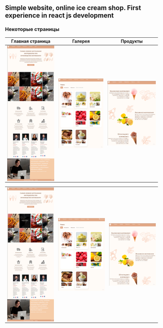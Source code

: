 
## Simple website, online ice cream shop. First experience in react js development
### Некоторые страницы

| Главная страница|Галерея|Продукты |
|:----------------:|:---------:|:----------------:|
|<img src="https://github.com/denisislamgaleevv/SimpleReactIceCreamSite/blob/master/Main.png" width="400" valign="top" > | <img src="https://github.com/denisislamgaleevv/SimpleReactIceCreamSite/blob/master/Gallery.png" width="400" valign="top"> | <img src="https://github.com/denisislamgaleevv/SimpleReactIceCreamSite/blob/master/Products.png" width="400" valign="top"> |
 <table>
 
 
 
  <tr>
    <td><img src="https://github.com/denisislamgaleevv/SimpleReactIceCreamSite/blob/master/Main.png" alt="Изображение 1" width="200"   valign="top"></td>
    <td><img src="https://github.com/denisislamgaleevv/SimpleReactIceCreamSite/blob/master/Gallery.png" alt="Изображение 2" width="200"    valign="top"></td>
    <td><img src="https://github.com/denisislamgaleevv/SimpleReactIceCreamSite/blob/master/Products.png" alt="Изображение 3" width="200"   valign="top"></td>
  </tr>
</table>

 
 
